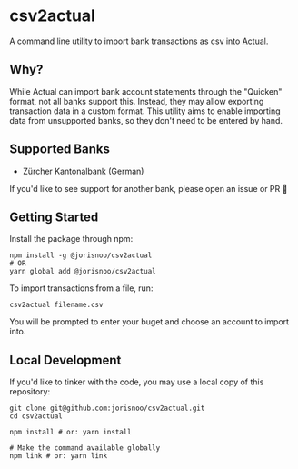 # csv2actual

A command line utility to import bank transactions as csv into [Actual](https://actualbudget.com/).

## Why?

While Actual can import bank account statements through the "Quicken" format, not all banks support this.
Instead, they may allow exporting transaction data in a custom format. 
This utility aims to enable importing data from unsupported banks, so they don't need to be entered by hand.

## Supported Banks

- Zürcher Kantonalbank (German)

If you'd like to see support for another bank, please open an issue or PR 💫

## Getting Started

Install the package through npm:

```
npm install -g @jorisnoo/csv2actual
# OR
yarn global add @jorisnoo/csv2actual
```

To import transactions from a file, run:

```
csv2actual filename.csv
```

You will be prompted to enter your buget and choose an account to import into.

## Local Development

If you'd like to tinker with the code, you may use a local copy of this repository: 

```
git clone git@github.com:jorisnoo/csv2actual.git
cd csv2actual

npm install # or: yarn install

# Make the command available globally
npm link # or: yarn link
```
